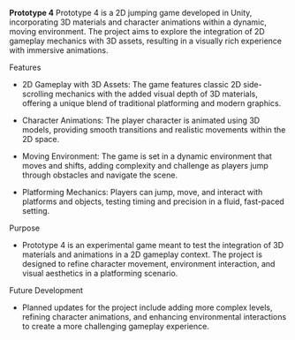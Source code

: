 **Prototype 4**
Prototype 4 is a 2D jumping game developed in Unity, incorporating 3D materials and character animations within a dynamic, moving environment. The project aims to explore the integration of 2D gameplay mechanics with 3D assets, resulting in a visually rich experience with immersive animations.

Features
  - 2D Gameplay with 3D Assets: The game features classic 2D side-scrolling mechanics with the added visual depth of 3D materials, offering a unique blend of traditional platforming and modern graphics.
  
  - Character Animations: The player character is animated using 3D models, providing smooth transitions and realistic movements within the 2D space.
  
  - Moving Environment: The game is set in a dynamic environment that moves and shifts, adding complexity and challenge as players jump through obstacles and navigate the scene.
  
  - Platforming Mechanics: Players can jump, move, and interact with platforms and objects, testing timing and precision in a fluid, fast-paced setting.

Purpose
  - Prototype 4 is an experimental game meant to test the integration of 3D materials and animations in a 2D gameplay context. The project is designed to refine character movement, environment interaction, and visual aesthetics in a platforming scenario.

Future Development
  - Planned updates for the project include adding more complex levels, refining character animations, and enhancing environmental interactions to create a more challenging gameplay experience.
